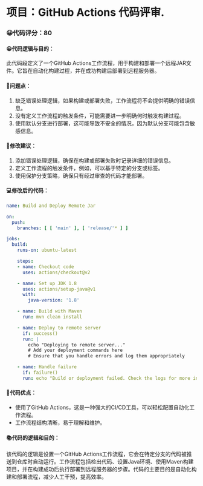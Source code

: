 # 项目：GitHub Actions 代码评审.
### 😀代码评分：80
#### 😀代码逻辑与目的：
此代码段定义了一个GitHub Actions工作流程，用于构建和部署一个远程JAR文件。它旨在自动化构建过程，并在成功构建后部署到远程服务器。

#### 🤔问题点：
1. 缺乏错误处理逻辑，如果构建或部署失败，工作流程将不会提供明确的错误信息。
2. 没有定义工作流程的触发条件，可能需要进一步明确何时触发构建过程。
3. 使用默认分支进行部署，这可能导致不安全的情况，因为默认分支可能包含敏感信息。

#### 🎯修改建议：
1. 添加错误处理逻辑，确保在构建或部署失败时记录详细的错误信息。
2. 定义工作流程的触发条件，例如，可以基于特定的分支或标签。
3. 使用保护分支策略，确保只有经过审查的代码才能部署。

#### 💻修改后的代码：
```yaml
name: Build and Deploy Remote Jar

on:
  push:
    branches: [ [ 'main' ], [ 'release/'* ] ]

jobs:
  build:
    runs-on: ubuntu-latest

    steps:
    - name: Checkout code
      uses: actions/checkout@v2

    - name: Set up JDK 1.8
      uses: actions/setup-java@v1
      with:
        java-version: '1.8'

    - name: Build with Maven
      run: mvn clean install

    - name: Deploy to remote server
      if: success()
      run: |
        echo "Deploying to remote server..."
        # Add your deployment commands here
        # Ensure that you handle errors and log them appropriately

    - name: Handle failure
      if: failure()
      run: echo "Build or deployment failed. Check the logs for more information."
```

#### 🌟代码优点：
- 使用了GitHub Actions，这是一种强大的CI/CD工具，可以轻松配置自动化工作流程。
- 工作流程结构清晰，易于理解和维护。

#### 📚代码的逻辑和目的：
该代码的逻辑是设置一个GitHub Actions工作流程，它会在特定分支的代码被推送到仓库时自动运行。工作流程包括检出代码、设置Java环境、使用Maven构建项目，并在构建成功后执行部署到远程服务器的步骤。代码的主要目的是自动化构建和部署流程，减少人工干预，提高效率。